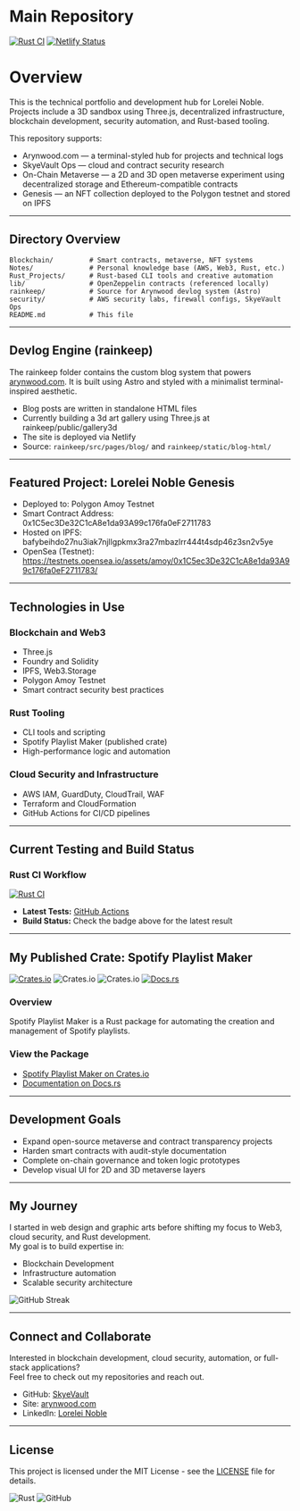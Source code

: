 # Main Repository

[![Rust CI](https://github.com/SkyeVault/Main/actions/workflows/ci.yml/badge.svg)](https://github.com/SkyeVault/Main/actions/workflows/ci.yml)
[![Netlify Status](https://api.netlify.com/api/v1/badges/8cbde920-cd5b-4822-bfce-4a41dc7e7e70/deploy-status)](https://app.netlify.com/sites/rainkeep/deploys)

# Overview

This is the technical portfolio and development hub for Lorelei Noble. Projects include a 3D sandbox using Three.js, decentralized infrastructure, blockchain development, security automation, and Rust-based tooling.

This repository supports:
- Arynwood.com — a terminal-styled hub for projects and technical logs
- SkyeVault Ops — cloud and contract security research
- On-Chain Metaverse — a 2D and 3D open metaverse experiment using decentralized storage and Ethereum-compatible contracts
- Genesis — an NFT collection deployed to the Polygon testnet and stored on IPFS

---

## Directory Overview

```
Blockchain/         # Smart contracts, metaverse, NFT systems
Notes/              # Personal knowledge base (AWS, Web3, Rust, etc.)
Rust_Projects/      # Rust-based CLI tools and creative automation
lib/                # OpenZeppelin contracts (referenced locally)
rainkeep/           # Source for Arynwood devlog system (Astro)
security/           # AWS security labs, firewall configs, SkyeVault Ops
README.md           # This file
```

---

## Devlog Engine (rainkeep)

The rainkeep folder contains the custom blog system that powers [arynwood.com](https://arynwood.com). It is built using Astro and styled with a minimalist terminal-inspired aesthetic.

- Blog posts are written in standalone HTML files
- Currently building a 3d art gallery using Three.js at rainkeep/public/gallery3d
- The site is deployed via Netlify
- Source: `rainkeep/src/pages/blog/` and `rainkeep/static/blog-html/`

---

## Featured Project: Lorelei Noble Genesis

- Deployed to: Polygon Amoy Testnet  
- Smart Contract Address: 0x1C5ec3De32C1cA8e1da93A99c176fa0eF2711783  
- Hosted on IPFS: bafybeihdo27nu3iak7njllgpkmx3ra27mbazlrr444t4sdp46z3sn2v5ye  
- OpenSea (Testnet): https://testnets.opensea.io/assets/amoy/0x1C5ec3De32C1cA8e1da93A99c176fa0eF2711783/

---

## Technologies in Use

### Blockchain and Web3
- Three.js
- Foundry and Solidity
- IPFS, Web3.Storage
- Polygon Amoy Testnet
- Smart contract security best practices

### Rust Tooling
- CLI tools and scripting
- Spotify Playlist Maker (published crate)
- High-performance logic and automation

### Cloud Security and Infrastructure
- AWS IAM, GuardDuty, CloudTrail, WAF
- Terraform and CloudFormation
- GitHub Actions for CI/CD pipelines

---

## Current Testing and Build Status
### Rust CI Workflow
[![Rust CI](https://github.com/SkyeVault/Main/actions/workflows/ci.yml/badge.svg)](https://github.com/SkyeVault/Main/actions/workflows/ci.yml)

- **Latest Tests:** [GitHub Actions](https://github.com/SkyeVault/Main/actions)
- **Build Status:** Check the badge above for the latest result

---

## My Published Crate: Spotify Playlist Maker

[![Crates.io](https://img.shields.io/crates/v/spotify_playlist_maker)](https://crates.io/crates/spotify_playlist_maker)
![Crates.io](https://img.shields.io/crates/d/spotify_playlist_maker)
![Crates.io](https://img.shields.io/crates/l/spotify_playlist_maker)
[![Docs.rs](https://docs.rs/spotify_playlist_maker/badge.svg)](https://docs.rs/spotify_playlist_maker)

### Overview
Spotify Playlist Maker is a Rust package for automating the creation and management of Spotify playlists.

### View the Package
- [Spotify Playlist Maker on Crates.io](https://crates.io/crates/spotify_playlist_maker)
- [Documentation on Docs.rs](https://docs.rs/spotify_playlist_maker)
  
---

## Development Goals

- Expand open-source metaverse and contract transparency projects
- Harden smart contracts with audit-style documentation
- Complete on-chain governance and token logic prototypes
- Develop visual UI for 2D and 3D metaverse layers

---

## My Journey
I started in web design and graphic arts before shifting my focus to Web3, cloud security, and Rust development.  
My goal is to build expertise in:
- Blockchain Development
- Infrastructure automation
- Scalable security architecture
  
![GitHub Streak](https://streak-stats.demolab.com/?user=skyevault&theme=dark)

---

## Connect and Collaborate
Interested in blockchain development, cloud security, automation, or full-stack applications?  
Feel free to check out my repositories and reach out.

- GitHub: [SkyeVault](https://github.com/skyevault)
- Site: [arynwood.com](https://arynwood.com)
- LinkedIn: [Lorelei Noble](https://www.linkedin.com/in/lorelein/)

---

## License
This project is licensed under the MIT License - see the [LICENSE](LICENSE) file for details.

![Rust](https://img.shields.io/badge/Rust-Language-brown?style=flat-square&logo=rust)
![GitHub](https://img.shields.io/badge/GitHub-Profile-blue?style=flat-square&logo=github)
